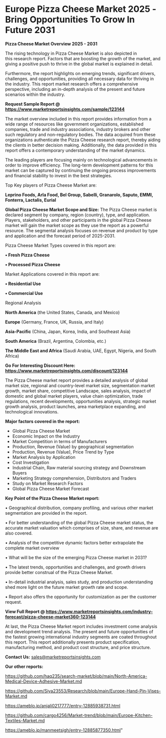  # Europe Pizza Cheese Market 2025 -Bring Opportunities To Grow In Future 2031

<Strong> Pizza Cheese Market Overview 2025 - 2031</strong>

The rising technology in Pizza Cheese Market is also depicted in this research report. Factors that are boosting the growth of the market, and giving a positive push to thrive in the global market is explained in detail.

Furthermore, the report highlights on emerging trends, significant drivers, challenges, and opportunities, providing all necessary data for thriving in the industry. This report market research offers a comprehensive perspective, including an in-depth analysis of the present and future scenarios within the industry.

<strong>Request Sample Report @ <a href=https://www.marketreportsinsights.com/sample/123144>https://www.marketreportsinsights.com/sample/123144</a></strong>

The market overview included in this report provides information from a wide range of resources like government organizations, established companies, trade and industry associations, industry brokers and other such regulatory and non-regulatory bodies. The data acquired from these organizations authenticate the Pizza Cheese research report, thereby aiding the clients in better decision making. Additionally, the data provided in this report offers a contemporary understanding of the market dynamics.

The leading players are focusing mainly on technological advancements in order to improve efficiency. The long-term development patterns for this market can be captured by continuing the ongoing process improvements and financial stability to invest in the best strategies.

Top Key players of Pizza Cheese Market are:

<strong>Leprino Foods, Arla Food, Bel Group, Sabelli, Granarolo, Saputo, EMMI, Fonterra, Lactalis, Eurial</strong>

<strong><b>Global Pizza Cheese Market Scope and Size:</b></strong>
The Pizza Cheese market is declared segment by company, region (country), type, and application. Players, stakeholders, and other participants in the global Pizza Cheese market will gain the market scope as they use the report as a powerful resource. The segmental analysis focuses on revenue and product by type and application and the forecast period of 2025-2031.

Pizza Cheese Market Types covered in this report are:

<strong>• Fresh Pizza Cheese

• Processed Pizza Cheese</strong>

Market Applications covered in this report are:

<strong>• Residential Use

• Commercial Use</strong> 

Regional Analysis

<strong>North America</strong> (the United States, Canada, and Mexico)

<strong>Europe</strong> (Germany, France, UK, Russia, and Italy)

<strong>Asia-Pacific</strong> (China, Japan, Korea, India, and Southeast Asia)

<strong>South America</strong> (Brazil, Argentina, Colombia, etc.)

<strong>The Middle East and Africa</strong> (Saudi Arabia, UAE, Egypt, Nigeria, and South Africa)

<strong>Go For Interesting Discount Here: <a href=https://www.marketreportsinsights.com/discount/123144>https://www.marketreportsinsights.com/discount/123144</a></strong>

The Pizza Cheese market report provides a detailed analysis of global market size, regional and country-level market size, segmentation market growth, market share, competitive Landscape, sales analysis, impact of domestic and global market players, value chain optimization, trade regulations, recent developments, opportunities analysis, strategic market growth analysis, product launches, area marketplace expanding, and technological innovations.

<strong><b>Major factors covered in the report:</b></strong>
<ul>
  <li>Global Pizza Cheese Market </li>
  <li>Economic Impact on the Industry</li>
  <li>Market Competition in terms of Manufacturers</li>
  <li>Production, Revenue (Value) by geographical segmentation</li>
  <li>Production, Revenue (Value), Price Trend by Type</li>
  <li>Market Analysis by Application</li>
  <li>Cost Investigation</li>
  <li>Industrial Chain, Raw material sourcing strategy and Downstream Buyers</li>
  <li>Marketing Strategy comprehension, Distributors and Traders</li>
  <li>Study on Market Research Factors</li>
  <li>Global Pizza Cheese Market Forecast</li>
</ul>

<strong><b>Key Point of the Pizza Cheese Market report:</b></strong>

• Geographical distribution, company profiling, and various other market segmentation are provided in the report.

• For better understanding of the global Pizza Cheese market status, the accurate market valuation which comprises of size, share, and revenue are also covered.

• Analysis of the competitive dynamic factors better extrapolate the complete market overview

• What will be the size of the emerging Pizza Cheese market in 2031?

• The latest trends, opportunities and challenges, and growth drivers provide better construal of the Pizza Cheese Market.

• In-detail industrial analysis, sales study, and production understanding shed more light on the future market growth rate and scope.

• Report also offers the opportunity for customization as per the customer request.

<strong><b>View Full Report @ <a href=https://www.marketreportsinsights.com/industry-forecast/pizza-cheese-market360-123144>https://www.marketreportsinsights.com/industry-forecast/pizza-cheese-market360-123144</a></b></strong>


At last, the Pizza Cheese Market report includes investment come analysis and development trend analysis. The present and future opportunities of the fastest growing international industry segments are coated throughout this report. This report additionally presents product specification, manufacturing method, and product cost structure, and price structure.

<strong>Contact Us:</strong>
sales@marketreportsinsights.com

<strong>Our other reports:</strong>

<a href=https://github.com/haq235/search-market/blob/main/North-America-Medical-Device-Adhesive-Market.md>https://github.com/haq235/search-market/blob/main/North-America-Medical-Device-Adhesive-Market.md</a>

<a href=https://github.com/Siya23553/Research/blob/main/Europe-Hand-Pin-Vises-Market.md>https://github.com/Siya23553/Research/blob/main/Europe-Hand-Pin-Vises-Market.md</a>

<a href=https://ameblo.jp/anjali0217777/entry-12885938731.html>https://ameblo.jp/anjali0217777/entry-12885938731.html</a>

<a href=https://github.com/cargo4256/Market-trend/blob/main/Europe-Kitchen-Textiles-Market.md>https://github.com/cargo4256/Market-trend/blob/main/Europe-Kitchen-Textiles-Market.md</a>

<a href=https://ameblo.jp/manmeetsigh/entry-12885877350.html>https://ameblo.jp/manmeetsigh/entry-12885877350.html</a>"
